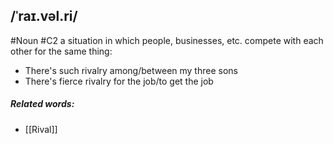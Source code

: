 ## /ˈraɪ.vəl.ri/ 
#Noun
#C2
a situation in which people, businesses, etc. compete with each other for the same thing:

- There's such rivalry among/between my three sons
- There's fierce rivalry for the job/to get the job

##### Related words:
- [[Rival]]


